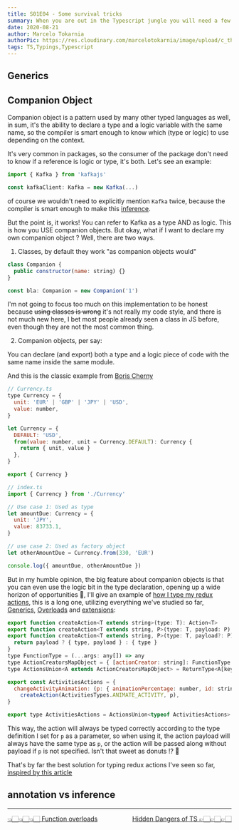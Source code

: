 ```yaml
---
title: S01E04 - Some survival tricks
summary: When you are out in the Typescript jungle you will need a few gadgets to survive
date: 2020-08-21
author: Marcelo Tokarnia
authorPic: https://res.cloudinary.com/marcelotokarnia/image/upload/c_thumb,g_face:center,r_max,h_150,w_150,f_auto,q_auto/v1590609457/profile/A54I1782_qa84qz.jpg
tags: TS,Typings,Typescript
---
```


## Generics

## Companion Object

Companion object is a pattern used by many other typed languages as well, in sum, it's the ability to declare a type and a logic variable with the same name, so the compiler is smart enough to know which (type or logic) to use depending on the context.

It's very common in packages, so the consumer of the package don't need to know if a reference is logic or type, it's both. Let's see an example:

```js
import { Kafka } from 'kafkajs'

const kafkaClient: Kafka = new Kafka(...)
```

of course we wouldn't need to explicitly mention `Kafka` twice, because the compiler is smart enough to make this [inference](/ts/s01e04#annotation-vs-inference).

But the point is, it works! You can refer to Kafka as a type AND as logic. This is how you USE companion objects. But okay, what if I want to declare my own companion object ? Well, there are two ways.

1. Classes, by default they work "as companion objects would"

```js
class Companion {
  public constructor(name: string) {}
}

const bla: Companion = new Companion('1')
```

I'm not going to focus too much on this implementation to be honest because ~~using classes is wrong~~ it's not really my code style, and there is not much new here, I bet most people already seen a class in JS before, even though they are not the most common thing.

2. Companion objects, per say:

You can declare (and export) both a type and a logic piece of code with the same name inside the same module.

And this is the classic example from [Boris Cherny][programming-typescript]

```js
// Currency.ts
type Currency = {
  unit: 'EUR' | 'GBP' | 'JPY' | 'USD',
  value: number,
}

let Currency = {
  DEFAULT: 'USD',
  from(value: number, unit = Currency.DEFAULT): Currency {
    return { unit, value }
  },
}

export { Currency }

// index.ts
import { Currency } from './Currency'

// Use case 1: Used as type
let amountDue: Currency = {
  unit: 'JPY',
  value: 83733.1,
}

// use case 2: Used as factory object
let otherAmountDue = Currency.from(330, 'EUR')

console.log({ amountDue, otherAmountDue })
```

But in my humble opinion, the big feature about companion objects is that you can even use the logic bit in the type declaration, opening up a wide horizon of opportunities 🤯, I'll give an example of [how I type my redux actions][companion-redux-actions], this is a long one, utilizing everything we've studied so far, [Generics](/ts/s01e04#interfaces-vs-types), [Overloads](/ts/s01e03#overloads) and [extensions](/ts/s01e03#extends):

```js
export function createAction<T extends string>(type: T): Action<T>
export function createAction<T extends string, P>(type: T, payload: P): ActionWithPayload<T, P>
export function createAction<T extends string, P>(type: T, payload?: P) {
  return payload ? { type, payload } : { type }
}
type FunctionType = (...args: any[]) => any
type ActionCreatorsMapObject = { [actionCreator: string]: FunctionType }
type ActionsUnion<A extends ActionCreatorsMapObject> = ReturnType<A[keyof A]>

export const ActivitiesActions = {
  changeActivityAnimation: (p: { animationPercentage: number, id: string }) =>
    createAction(ActivitiesTypes.ANIMATE_ACTIVITY, p),
}

export type ActivitiesActions = ActionsUnion<typeof ActivitiesActions>
```

This way, the action will always be typed correctly according to the type definition I set for `p` as a parameter, so when using it, the action payload will always have the same type as `p`, or the action will be passed along without payload if `p` is not specified. Isn't that sweet as donuts !? 🍩

That's by far the best solution for typing redux actions I've seen so far, [inspired by this article][actions-union-redux]

## annotation vs inference

---

<div>
<a href="/ts/s01e05" style="float: right; padding-bottom: 15px">Hidden Dangers of TS 👉🏻👉🏻👉🏻</a>
<a href="/ts/s01e03" style="float: left; padding-bottom: 15px">👈🏻👈🏻👈🏻 Function overloads</a>
</div>
<br/>

<!-- Generics References -->

<!-- Companion Object References -->

[programming-typescript]: https://www.goodreads.com/book/show/45362865-programming-typescript
[companion-redux-actions]: https://github.com/marcelotokarnia/strava-maps/blob/ef10711b25ac122829ad348ed2b693c171e38d5b/frontend/src/store/actions/activities.ts
[actions-union-redux]: https://medium.com/@martin_hotell/improved-redux-type-safety-with-typescript-2-8-2c11a8062575

<!-- Annotation vs Inference References -->
